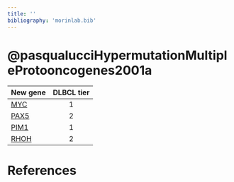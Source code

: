 ```yaml
---
title: ''
bibliography: 'morinlab.bib'
---
```


# @pasqualucciHypermutationMultipleProtooncogenes2001a
|New gene|DLBCL tier|
|:-|:-:|
|[MYC](MYC)|1 |
|[PAX5](PAX5)|2 |
|[PIM1](PIM1)|1 |
|[RHOH](RHOH)|2 |

# References

